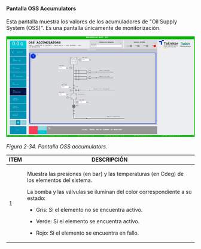 #### Pantalla OSS Accumulators

Esta pantalla muestra los valores de los acumuladores de "Oil Supply System (OSS)". Es una pantalla únicamente de
monitorización.

![](../Resources/media/image50.png)

*Figura 2‑34. Pantalla OSS accumulators.*

<table>
<colgroup>
<col style="width: 13<col style="width: 86</colgroup>
<thead>
<tr class="header">
<th>ITEM</th>
<th>DESCRIPCIÓN</th>
</tr>
</thead>
<tbody>
<tr class="odd">
<td>1</td>
<td><p>Muestra las presiones (en bar) y las temperaturas (en Cdeg) de los elementos del sistema.</p>
<p>La bomba y las válvulas se iluminan del color correspondiente a su estado:</p>
<ul>
<li><p>Gris: Si el elemento no se encuentra activo.</p></li>
<li><p>Verde: Si el elemento se encuentra activo.</p></li>
<li><p>Rojo: Si el elemento se encuentra en fallo.</p></li>
</ul></td>
</tr>
</tbody>
</table>

